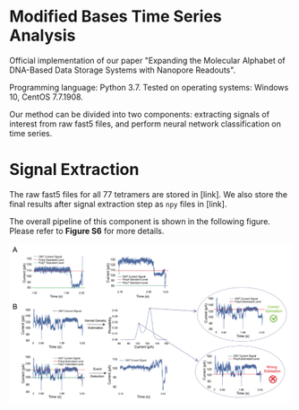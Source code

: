# Modified Bases Time Series Analysis
Official implementation of our paper "Expanding the Molecular Alphabet of DNA-Based Data Storage Systems with Nanopore Readouts".

Programming language: Python 3.7. Tested on operating systems: Windows 10, CentOS 7.7.1908.

Our method can be divided into two components: extracting signals of interest from raw fast5 files, and perform neural network classification on time series.

# Signal Extraction

The raw fast5 files for all 77 tetramers are stored in [link]. We also store the final results after signal extraction step as `npy` files in [link].

The overall pipeline of this component is shown in the following figure. Please refer to **Figure S6** for more details.

![image info](./signal_extraction_pipeline.png)

